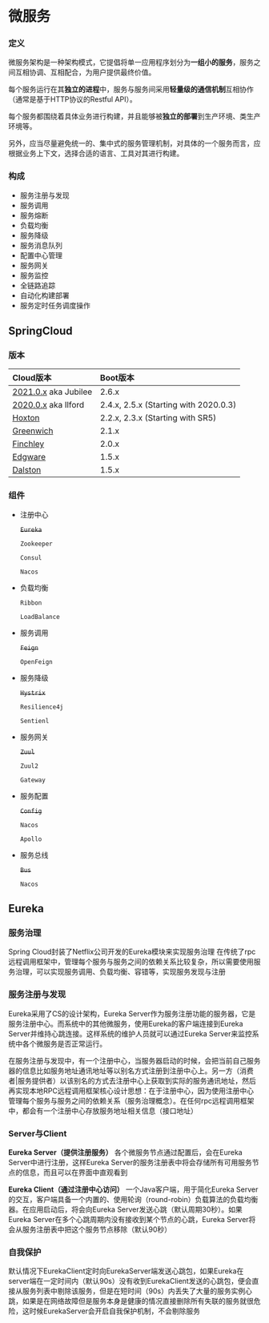 # 微服务

### 定义

微服务架构是一种架构模式，它提倡将单一应用程序划分为**一组小的服务**，服务之间互相协调、互相配合，为用户提供最终价值。

每个服务运行在其**独立的进程**中，服务与服务间采用**轻量级的通信机制**互相协作（通常是基于HTTP协议的Restful API）。

每个服务都围绕着具体业务进行构建，并且能够被**独立的部署**到生产环境、类生产环境等。

另外，应当尽量避免统一的、集中式的服务管理机制，对具体的一个服务而言，应根据业务上下文，选择合适的语言、工具对其进行构建。



### 构成

- 服务注册与发现
- 服务调用
- 服务熔断
- 负载均衡
- 服务降级
- 服务消息队列
- 配置中心管理
- 服务网关
- 服务监控
- 全链路追踪
- 自动化构建部署
- 服务定时任务调度操作



## SpringCloud

### 版本

| Cloud版本                                                    | Boot版本                              |
| :----------------------------------------------------------- | :------------------------------------ |
| [2021.0.x](https://github.com/spring-cloud/spring-cloud-release/wiki/Spring-Cloud-2021.0-Release-Notes) aka Jubilee | 2.6.x                                 |
| [2020.0.x](https://github.com/spring-cloud/spring-cloud-release/wiki/Spring-Cloud-2020.0-Release-Notes) aka Ilford | 2.4.x, 2.5.x (Starting with 2020.0.3) |
| [Hoxton](https://github.com/spring-cloud/spring-cloud-release/wiki/Spring-Cloud-Hoxton-Release-Notes) | 2.2.x, 2.3.x (Starting with SR5)      |
| [Greenwich](https://github.com/spring-projects/spring-cloud/wiki/Spring-Cloud-Greenwich-Release-Notes) | 2.1.x                                 |
| [Finchley](https://github.com/spring-projects/spring-cloud/wiki/Spring-Cloud-Finchley-Release-Notes) | 2.0.x                                 |
| [Edgware](https://github.com/spring-projects/spring-cloud/wiki/Spring-Cloud-Edgware-Release-Notes) | 1.5.x                                 |
| [Dalston](https://github.com/spring-projects/spring-cloud/wiki/Spring-Cloud-Dalston-Release-Notes) | 1.5.x                                 |

> [版本查看]: https://start.spring.io/actuator/info



### 组件

- 注册中心

  ~~`Eureka`~~

  `Zookeeper`

  `Consul`

  `Nacos`

- 负载均衡

  `Ribbon`

  `LoadBalance`

- 服务调用

  ~~`Feign`~~

  `OpenFeign`

- 服务降级

  ~~`Hystrix`~~

  `Resilience4j`

  `Sentienl`

- 服务网关

  ~~`Zuul`~~

  `Zuul2`

  `Gateway`

- 服务配置

  ~~`Config`~~

  `Nacos`

  `Apollo`

- 服务总线

  ~~`Bus`~~

  `Nacos`

## Eureka

### 服务治理

Spring Cloud封装了Netflix公司开发的Eureka模块来实现服务治理
在传统了rpc远程调用框架中，管理每个服务与服务之间的依赖关系比较复杂，所以需要使用服务治理，可以实现服务调用、负载均衡、容错等，实现服务发现与注册

### 服务注册与发现
Eureka采用了CS的设计架构，Eureka Server作为服务注册功能的服务器，它是服务注册中心。而系统中的其他微服务，使用Eureka的客户端连接到Eureka Server并维持心跳连接。这样系统的维护人员就可以通过Eureka Server来监控系统中各个微服务是否正常运行。

在服务注册与发现中，有一个注册中心，当服务器启动的时候，会把当前自己服务器的信息比如服务地址通讯地址等以别名方式注册到注册中心上。另一方（消费者|服务提供者）以该别名的方式去注册中心上获取到实际的服务通讯地址，然后再实现本地RPC远程调用框架核心设计思想：在于注册中心，因为使用注册中心管理每个服务与服务之间的依赖关系（服务治理概念）。在任何rpc远程调用框架中，都会有一个注册中心存放服务地址相关信息（接口地址）

### Server与Client

**Eureka Server（提供注册服务）**
各个微服务节点通过配置后，会在Eureka Server中进行注册，这样Eureka Server的服务注册表中将会存储所有可用服务节点的信息，而且可以在界面中直观看到

**Eureka Client（通过注册中心访问）**
一个Java客户端，用于简化Eureka Server的交互，客户端具备一个内置的、使用轮询（round-robin）负载算法的负载均衡器。在应用启动后，将会向Eureka Server发送心跳（默认周期30秒）。如果Eureka Server在多个心跳周期内没有接收到某个节点的心跳，Eureka Server将会从服务注册表中把这个服务节点移除（默认90秒）

### 自我保护
默认情况下EurekaClient定时向EurekaServer端发送心跳包，如果Eureka在server端在一定时间内（默认90s）没有收到EurekaClient发送的心跳包，便会直接从服务列表中剔除该服务，但是在短时间（90s）内丢失了大量的服务实例心跳，如果是在网络故障但是服务本身是健康的情况直接删除所有失联的服务就很危险，这时候EurekaServer会开启自我保护机制，不会剔除服务